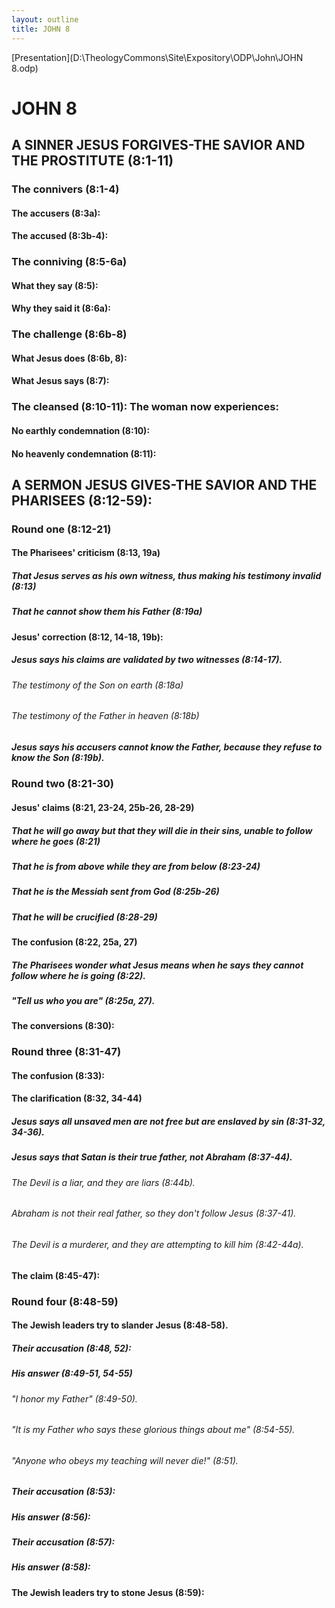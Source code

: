 ```yaml
---
layout: outline
title: JOHN 8
---
```

[Presentation](D:\TheologyCommons\Site\Expository\ODP\John\JOHN 8.odp)
# JOHN 8
## A SINNER JESUS FORGIVES-THE SAVIOR AND THE PROSTITUTE (8:1-11) 
###  The connivers (8:1-4) 
####  The accusers (8:3a): 
####  The accused (8:3b-4): 
###  The conniving (8:5-6a) 
####  What they say (8:5): 
####  Why they said it (8:6a): 
###  The challenge (8:6b-8) 
####  What Jesus does (8:6b, 8): 
####  What Jesus says (8:7): 
###  The cleansed (8:10-11): The woman now experiences: 
####  No earthly condemnation (8:10): 
####  No heavenly condemnation (8:11): 
## A SERMON JESUS GIVES-THE SAVIOR AND THE PHARISEES (8:12-59): 
###  Round one (8:12-21) 
####  The Pharisees\' criticism (8:13, 19a) 
#####  That Jesus serves as his own witness, thus making his testimony invalid (8:13) 
#####  That he cannot show them his Father (8:19a) 
####  Jesus\' correction (8:12, 14-18, 19b): 
#####  Jesus says his claims are validated by two witnesses (8:14-17). 
######  The testimony of the Son on earth (8:18a) 
######  The testimony of the Father in heaven (8:18b) 
#####  Jesus says his accusers cannot know the Father, because they refuse to know the Son (8:19b). 
###  Round two (8:21-30) 
####  Jesus\' claims (8:21, 23-24, 25b-26, 28-29) 
#####  That he will go away but that they will die in their sins, unable to follow where he goes (8:21) 
#####  That he is from above while they are from below (8:23-24) 
#####  That he is the Messiah sent from God (8:25b-26) 
#####  That he will be crucified (8:28-29) 
####  The confusion (8:22, 25a, 27) 
#####  The Pharisees wonder what Jesus means when he says they cannot follow where he is going (8:22). 
#####  \"Tell us who you are\" (8:25a, 27). 
####  The conversions (8:30): 
###  Round three (8:31-47) 
####  The confusion (8:33): 
####  The clarification (8:32, 34-44) 
#####  Jesus says all unsaved men are not free but are enslaved by sin (8:31-32, 34-36). 
#####  Jesus says that Satan is their true father, not Abraham (8:37-44). 
######  The Devil is a liar, and they are liars (8:44b). 
######  Abraham is not their real father, so they don\'t follow Jesus (8:37-41). 
######  The Devil is a murderer, and they are attempting to kill him (8:42-44a). 
####  The claim (8:45-47): 
###  Round four (8:48-59) 
####  The Jewish leaders try to slander Jesus (8:48-58). 
#####  Their accusation (8:48, 52): 
#####  His answer (8:49-51, 54-55) 
######  \"I honor my Father\" (8:49-50). 
######  \"It is my Father who says these glorious things about me\" (8:54-55). 
######  \"Anyone who obeys my teaching will never die!\" (8:51). 
#####  Their accusation (8:53): 
#####  His answer (8:56): 
#####  Their accusation (8:57): 
#####  His answer (8:58): 
####  The Jewish leaders try to stone Jesus (8:59): 
